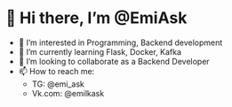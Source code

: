 # 👋 Hi there, I’m @EmiAsk
- 👀 I’m interested in Programming, Backend development
- 🌱 I’m currently learning Flask, Docker, Kafka
- 💞️ I’m looking to collaborate as a Backend Developer
- 📫 How to reach me:
  - TG: @emi_ask
  - Vk.com: @emilkask

<!---
EmiAsk/EmiAsk is a ✨ special ✨ repository because its `README.md` (this file) appears on your GitHub profile.
You can click the Preview link to take a look at your changes.
--->
